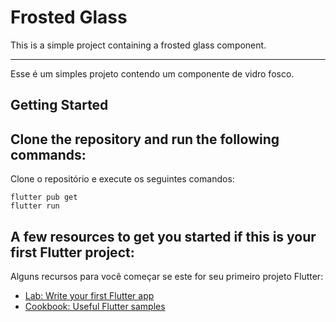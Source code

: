 # Frosted Glass

This is a simple project containing a frosted glass component.

----------------------------------------------------------------

Esse é um simples projeto contendo um componente de vidro fosco. 

## Getting Started

Clone the repository and run the following commands:
----------------------------------------------------------------
Clone o repositório e execute os seguintes comandos:
```
flutter pub get
flutter run
```



A few resources to get you started if this is your first Flutter project:
----------------------------------------------------------------
Alguns recursos para você começar se este for seu primeiro projeto Flutter:

- [Lab: Write your first Flutter app](https://flutter.dev/docs/get-started/codelab)
- [Cookbook: Useful Flutter samples](https://flutter.dev/docs/cookbook)


